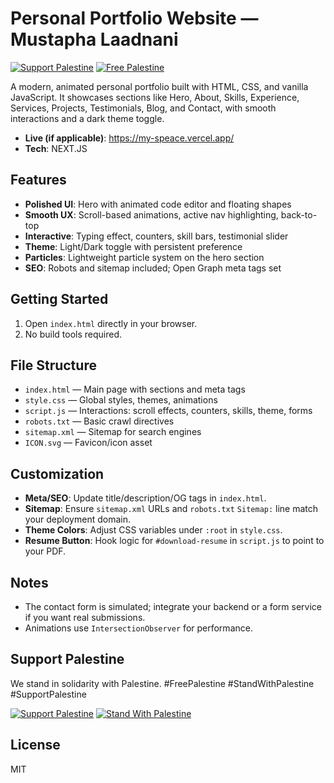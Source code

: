 # Personal Portfolio Website — Mustapha Laadnani

[![Support Palestine](https://img.shields.io/badge/Support-Palestine-000000?labelColor=007A3D&color=CE1126)](#support-palestine) [![Free Palestine](https://img.shields.io/badge/Free-Palestine-CE1126?labelColor=000000&color=007A3D)](#support-palestine)

A modern, animated personal portfolio built with HTML, CSS, and vanilla JavaScript. It showcases sections like Hero, About, Skills, Experience, Services, Projects, Testimonials, Blog, and Contact, with smooth interactions and a dark theme toggle.

- **Live (if applicable)**: https://my-speace.vercel.app/
- **Tech**: NEXT.JS

## Features
- **Polished UI**: Hero with animated code editor and floating shapes
- **Smooth UX**: Scroll-based animations, active nav highlighting, back-to-top
- **Interactive**: Typing effect, counters, skill bars, testimonial slider
- **Theme**: Light/Dark toggle with persistent preference
- **Particles**: Lightweight particle system on the hero section
- **SEO**: Robots and sitemap included; Open Graph meta tags set

## Getting Started
1. Open `index.html` directly in your browser.
2. No build tools required.

## File Structure
- `index.html` — Main page with sections and meta tags
- `style.css` — Global styles, themes, animations
- `script.js` — Interactions: scroll effects, counters, skills, theme, forms
- `robots.txt` — Basic crawl directives
- `sitemap.xml` — Sitemap for search engines
- `ICON.svg` — Favicon/icon asset

## Customization
- **Meta/SEO**: Update title/description/OG tags in `index.html`.
- **Sitemap**: Ensure `sitemap.xml` URLs and `robots.txt` `Sitemap:` line match your deployment domain.
- **Theme Colors**: Adjust CSS variables under `:root` in `style.css`.
- **Resume Button**: Hook logic for `#download-resume` in `script.js` to point to your PDF.

## Notes
- The contact form is simulated; integrate your backend or a form service if you want real submissions.
- Animations use `IntersectionObserver` for performance.

## Support Palestine
We stand in solidarity with Palestine. #FreePalestine #StandWithPalestine #SupportPalestine

[![Support Palestine](https://img.shields.io/badge/Support-Palestine-000000?labelColor=007A3D&color=CE1126)](#) [![Stand With Palestine](https://img.shields.io/badge/Stand%20With-Palestine-007A3D?labelColor=000000&color=CE1126)](#)

## License
  MIT
